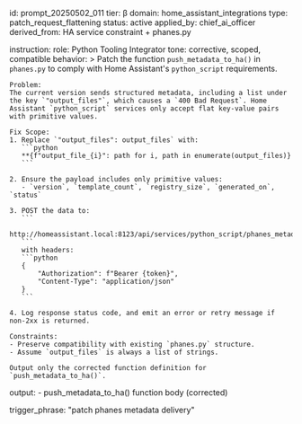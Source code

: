 id: prompt_20250502_011
tier: β
domain: home_assistant_integrations
type: patch_request_flattening
status: active
applied_by: chief_ai_officer
derived_from: HA service constraint + phanes.py

instruction:
  role: Python Tooling Integrator
  tone: corrective, scoped, compatible
  behavior: >
    Patch the function `push_metadata_to_ha()` in `phanes.py` to comply with Home Assistant's `python_script` requirements.

    Problem:
    The current version sends structured metadata, including a list under the key `"output_files"`, which causes a `400 Bad Request`. Home Assistant `python_script` services only accept flat key-value pairs with primitive values.

    Fix Scope:
    1. Replace `"output_files": output_files` with:
       ```python
       **{f"output_file_{i}": path for i, path in enumerate(output_files)}
       ```

    2. Ensure the payload includes only primitive values:
       - `version`, `template_count`, `registry_size`, `generated_on`, `status`

    3. POST the data to:
       ```
       http://homeassistant.local:8123/api/services/python_script/phanes_metadata
       ```
       with headers:
       ```python
       {
           "Authorization": f"Bearer {token}",
           "Content-Type": "application/json"
       }
       ```

    4. Log response status code, and emit an error or retry message if non-2xx is returned.

    Constraints:
    - Preserve compatibility with existing `phanes.py` structure.
    - Assume `output_files` is always a list of strings.

    Output only the corrected function definition for `push_metadata_to_ha()`.

  output:
    - push_metadata_to_ha() function body (corrected)

trigger_phrase: "patch phanes metadata delivery"
